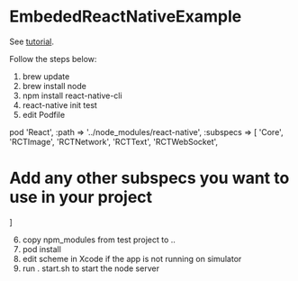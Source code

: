 # EmbededReactNativeExample

See [tutorial](http://blog-en.leapoahead.com/post/use-react-native-in-existing-ios-app).

Follow the steps below:

1. brew update
2. brew install node
3. npm install react-native-cli
4. react-native init test
5. edit Podfile

pod 'React', :path => '../node_modules/react-native', :subspecs => [
  'Core',
  'RCTImage',
  'RCTNetwork',
  'RCTText',
  'RCTWebSocket',
  # Add any other subspecs you want to use in your project
]

6. copy npm_modules from test project to ..
7. pod install
8. edit scheme in Xcode if the app is not running on simulator
9. run . start.sh to start the node server